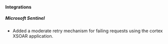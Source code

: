 
#### Integrations

##### Microsoft Sentinel

- Added a moderate retry mechanism for failing requests using the cortex XSOAR application.
